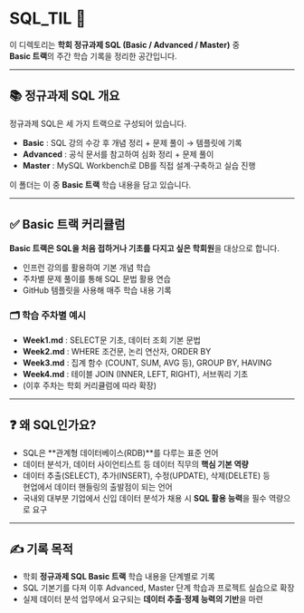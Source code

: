 # SQL_TIL 📂

이 디렉토리는 **학회 정규과제 SQL (Basic / Advanced / Master)** 중  
**Basic 트랙**의 주간 학습 기록을 정리한 공간입니다.  

---

## 📚 정규과제 SQL 개요
정규과제 SQL은 세 가지 트랙으로 구성되어 있습니다.

- **Basic** : SQL 강의 수강 후 개념 정리 + 문제 풀이 → 템플릿에 기록  
- **Advanced** : 공식 문서를 참고하여 심화 정리 + 문제 풀이  
- **Master** : MySQL Workbench로 DB를 직접 설계·구축하고 실습 진행  

이 폴더는 이 중 **Basic 트랙** 학습 내용을 담고 있습니다.

---

## ✅ Basic 트랙 커리큘럼
**Basic 트랙은 SQL을 처음 접하거나 기초를 다지고 싶은 학회원**을 대상으로 합니다.  
- 인프런 강의를 활용하여 기본 개념 학습  
- 주차별 문제 풀이를 통해 SQL 문법 활용 연습  
- GitHub 템플릿을 사용해 매주 학습 내용 기록  

### 🗂️ 학습 주차별 예시
- **Week1.md** : SELECT문 기초, 데이터 조회 기본 문법  
- **Week2.md** : WHERE 조건문, 논리 연산자, ORDER BY  
- **Week3.md** : 집계 함수 (COUNT, SUM, AVG 등), GROUP BY, HAVING  
- **Week4.md** : 테이블 JOIN (INNER, LEFT, RIGHT), 서브쿼리 기초  
- (이후 주차는 학회 커리큘럼에 따라 확장)

---

## ❓ 왜 SQL인가요?
- SQL은 **관계형 데이터베이스(RDB)**를 다루는 표준 언어  
- 데이터 분석가, 데이터 사이언티스트 등 데이터 직무의 **핵심 기본 역량**  
- 데이터 추출(SELECT), 추가(INSERT), 수정(UPDATE), 삭제(DELETE) 등  
  현업에서 데이터 핸들링의 출발점이 되는 언어  
- 국내외 대부분 기업에서 신입 데이터 분석가 채용 시  **SQL 활용 능력**을 필수 역량으로 요구  

---

## ✍️ 기록 목적
- 학회 **정규과제 SQL Basic 트랙** 학습 내용을 단계별로 기록  
- SQL 기본기를 다져 이후 Advanced, Master 단계 학습과 프로젝트 실습으로 확장  
- 실제 데이터 분석 업무에서 요구되는 **데이터 추출·정제 능력의 기반**을 마련
